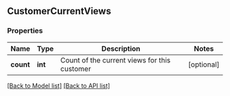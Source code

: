 ## CustomerCurrentViews

### Properties
Name | Type | Description | Notes
------------ | ------------- | ------------- | -------------
**count** | **int** | Count of the current views for this customer | [optional] 

[[Back to Model list]](#documentation-for-models) [[Back to API list]](#documentation-for-api-endpoints)



